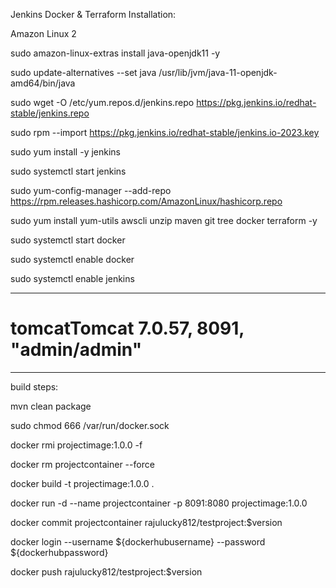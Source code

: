 Jenkins Docker & Terraform  Installation:

Amazon Linux 2 

sudo amazon-linux-extras install java-openjdk11 -y

sudo update-alternatives --set java /usr/lib/jvm/java-11-openjdk-amd64/bin/java

sudo wget -O /etc/yum.repos.d/jenkins.repo https://pkg.jenkins.io/redhat-stable/jenkins.repo

sudo rpm --import https://pkg.jenkins.io/redhat-stable/jenkins.io-2023.key

sudo yum install -y jenkins

sudo systemctl start jenkins

sudo yum-config-manager --add-repo https://rpm.releases.hashicorp.com/AmazonLinux/hashicorp.repo

sudo yum install yum-utils awscli unzip maven git tree docker terraform -y

sudo systemctl start docker

sudo systemctl enable docker

sudo systemctl enable jenkins

-------------------------------------

# tomcatTomcat 7.0.57, 8091, "admin/admin" 

-----------------------------------------
build steps:

mvn clean package

sudo chmod 666 /var/run/docker.sock

docker rmi projectimage:1.0.0 -f

docker rm projectcontainer --force

docker build -t projectimage:1.0.0 .

docker run -d --name projectcontainer -p 8091:8080 projectimage:1.0.0

docker commit projectcontainer rajulucky812/testproject:$version

docker login --username ${dockerhubusername} --password ${dockerhubpassword}

docker push rajulucky812/testproject:$version


